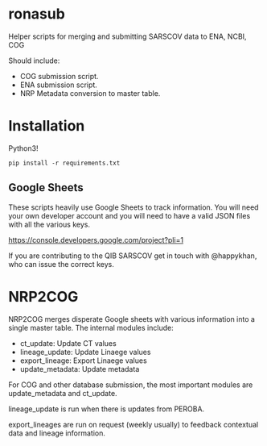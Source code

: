 # ronasub
Helper scripts for merging and submitting SARSCOV data to ENA, NCBI, COG

Should include:

* COG submission script.
* ENA submission script.
* NRP Metadata conversion to master table.

# Installation
Python3! 

```
pip install -r requirements.txt
```

## Google Sheets 
These scripts heavily use Google Sheets to track information. You will need your own developer account and you
 will need to have a valid JSON files with all the various keys. 

https://console.developers.google.com/project?pli=1

If you are contributing to the QIB SARSCOV get in touch with @happykhan, who can issue the correct keys. 

# NRP2COG

NRP2COG merges disperate Google sheets with various information into a single master table.
The internal modules include: 

* ct_update: Update CT values
* lineage_update: Update Linaege values
* export_lineage: Export Linaege values
* update_metadata: Update metadata

For COG and other database submission, the most important modules are update_metadata and ct_update. 

lineage_update is run when there is updates from PEROBA. 

export_lineages are run on request (weekly usually) to feedback contextual data and lineage information.
